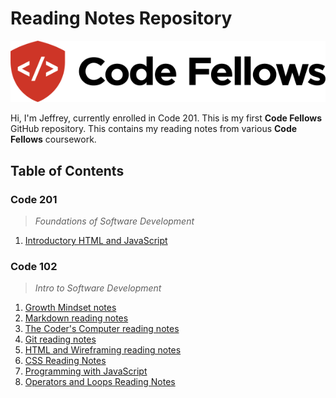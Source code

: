 # Reading Notes Repository

![Code Fellows Logo](CodeFellowsLogo.png)

Hi, I'm Jeffrey, currently enrolled in Code 201. This is my first **Code Fellows** GitHub repository. This contains my reading notes from various **Code Fellows** coursework.

## Table of Contents

### Code 201

> *Foundations of Software Development*

1. [Introductory HTML and JavaScript]()

### Code 102

> *Intro to Software Development*

1. [Growth Mindset notes](https://jeffreyjtech.github.io/reading-notes/growth-mindset-notes-lab01b)
2. [Markdown reading notes](https://jeffreyjtech.github.io/reading-notes/markdown-notes-read01)
3. [The Coder's Computer reading notes](https://jeffreyjtech.github.io/reading-notes/coders-computer-notes-read02)
4. [Git reading notes](https://jeffreyjtech.github.io/reading-notes/git-notes-read03)
5. [HTML and Wireframing reading notes](https://jeffreyjtech.github.io/reading-notes/html-notes-read04)
6. [CSS Reading Notes](https://jeffreyjtech.github.io/reading-notes/CSS-reading-notes-read05)
7. [Programming with JavaScript](https://jeffreyjtech.github.io/reading-notes/programming-with-JavaScript-read07)
8. [Operators and Loops Reading Notes](https://jeffreyjtech.github.io/reading-notes/operators-and-loops-read08)